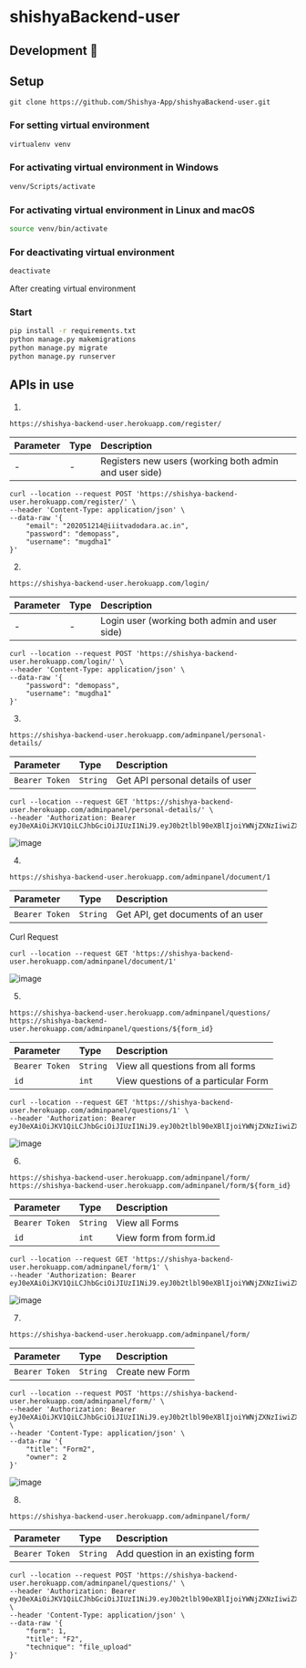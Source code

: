 # shishyaBackend-user

## Development 🔧

## Setup

```
git clone https://github.com/Shishya-App/shishyaBackend-user.git
```

### For setting virtual environment

```sh
virtualenv venv
```

### For activating virtual environment in Windows

```sh
venv/Scripts/activate
```

### For activating virtual environment in Linux and macOS

```sh
source venv/bin/activate
```

### For deactivating virtual environment
```sh
deactivate
```
After creating virtual environment

### Start

```sh
pip install -r requirements.txt
python manage.py makemigrations
python manage.py migrate
python manage.py runserver
```

## APIs in use

1.
```http
https://shishya-backend-user.herokuapp.com/register/
```

| Parameter | Type     | Description                |
| :-------- | :------- | :------------------------- |
| - | - | Registers new users (working both admin and user side) |

```
curl --location --request POST 'https://shishya-backend-user.herokuapp.com/register/' \
--header 'Content-Type: application/json' \
--data-raw '{
    "email": "202051214@iiitvadodara.ac.in",
    "password": "demopass",
    "username": "mugdha1"
}'
```

2.

```http
https://shishya-backend-user.herokuapp.com/login/
```

| Parameter | Type     | Description                |
| :-------- | :------- | :------------------------- |
| - | - | Login user (working both admin and user side) |

 
```
curl --location --request POST 'https://shishya-backend-user.herokuapp.com/login/' \
--header 'Content-Type: application/json' \
--data-raw '{
    "password": "demopass",
    "username": "mugdha1"
}'
```

3. 

```http
https://shishya-backend-user.herokuapp.com/adminpanel/personal-details/
```

| Parameter | Type     | Description                |
| :-------- | :------- | :------------------------- |
| `Bearer Token` | `String` | Get API personal details of user|

```
curl --location --request GET 'https://shishya-backend-user.herokuapp.com/adminpanel/personal-details/' \
--header 'Authorization: Bearer eyJ0eXAiOiJKV1QiLCJhbGciOiJIUzI1NiJ9.eyJ0b2tlbl90eXBlIjoiYWNjZXNzIiwiZXhwIjoxNjc3OTMxNjM5LCJpYXQiOjE2NjA2NTE2MzksImp0aSI6Ijk3OGIwZmE1YmVjMzQ5NjNhMTVjNGU3ZGRhNjQyMGJiIiwidXNlcl9pZCI6Mn0.WpnaBg8LL_dfXvLD38OFKEQBPyc6X05rgneGHbvbBFU'
```


![image](https://user-images.githubusercontent.com/85048574/183633002-613816e1-e033-4dea-a2a3-0c498fd998b9.png)

4. 
```http
https://shishya-backend-user.herokuapp.com/adminpanel/document/1
```
| Parameter | Type     | Description                |
| :-------- | :------- | :------------------------- |
| `Bearer Token` | `String` | Get API, get documents of an user|


Curl Request

```
curl --location --request GET 'https://shishya-backend-user.herokuapp.com/adminpanel/document/1'
```
![image](https://user-images.githubusercontent.com/85048574/183633206-520758e4-18a8-4d70-b7f5-3240e61a8762.png)

5.

```http
https://shishya-backend-user.herokuapp.com/adminpanel/questions/
https://shishya-backend-user.herokuapp.com/adminpanel/questions/${form_id}
```
| Parameter | Type     | Description                |
| :-------- | :------- | :------------------------- |
| `Bearer Token` | `String` | View all questions from all forms|
| `id` | `int` | View questions of a particular Form|


```
curl --location --request GET 'https://shishya-backend-user.herokuapp.com/adminpanel/questions/1' \
--header 'Authorization: Bearer eyJ0eXAiOiJKV1QiLCJhbGciOiJIUzI1NiJ9.eyJ0b2tlbl90eXBlIjoiYWNjZXNzIiwiZXhwIjoxNjc3OTMxNjM5LCJpYXQiOjE2NjA2NTE2MzksImp0aSI6Ijk3OGIwZmE1YmVjMzQ5NjNhMTVjNGU3ZGRhNjQyMGJiIiwidXNlcl9pZCI6Mn0.WpnaBg8LL_dfXvLD38OFKEQBPyc6X05rgneGHbvbBFU'

```
![image](https://user-images.githubusercontent.com/85048574/185064105-242efe11-267d-44fa-8a93-21b73f2a9f96.png)


6. 

```http
https://shishya-backend-user.herokuapp.com/adminpanel/form/
https://shishya-backend-user.herokuapp.com/adminpanel/form/${form_id}
```
| Parameter | Type     | Description                |
| :-------- | :------- | :------------------------- |
| `Bearer Token` | `String` | View all Forms|
| `id` | `int` | View form from form.id|

```
curl --location --request GET 'https://shishya-backend-user.herokuapp.com/adminpanel/form/1' \
--header 'Authorization: Bearer eyJ0eXAiOiJKV1QiLCJhbGciOiJIUzI1NiJ9.eyJ0b2tlbl90eXBlIjoiYWNjZXNzIiwiZXhwIjoxNjc3OTMxNjM5LCJpYXQiOjE2NjA2NTE2MzksImp0aSI6Ijk3OGIwZmE1YmVjMzQ5NjNhMTVjNGU3ZGRhNjQyMGJiIiwidXNlcl9pZCI6Mn0.WpnaBg8LL_dfXvLD38OFKEQBPyc6X05rgneGHbvbBFU'

```
![image](https://user-images.githubusercontent.com/85048574/185063748-544e2da5-daaf-4b2d-8b17-c30d4cfa3c8e.png)

7.
```http
https://shishya-backend-user.herokuapp.com/adminpanel/form/
```
| Parameter | Type     | Description                |
| :-------- | :------- | :------------------------- |
| `Bearer Token` | `String` | Create new Form|

```
curl --location --request POST 'https://shishya-backend-user.herokuapp.com/adminpanel/form/' \
--header 'Authorization: Bearer eyJ0eXAiOiJKV1QiLCJhbGciOiJIUzI1NiJ9.eyJ0b2tlbl90eXBlIjoiYWNjZXNzIiwiZXhwIjoxNjc3OTMxNjM5LCJpYXQiOjE2NjA2NTE2MzksImp0aSI6Ijk3OGIwZmE1YmVjMzQ5NjNhMTVjNGU3ZGRhNjQyMGJiIiwidXNlcl9pZCI6Mn0.WpnaBg8LL_dfXvLD38OFKEQBPyc6X05rgneGHbvbBFU' \
--header 'Content-Type: application/json' \
--data-raw '{
    "title": "Form2",
    "owner": 2
}'
```
![image](https://user-images.githubusercontent.com/85048574/185063622-9df4e294-8b8d-4be2-a684-498663515ede.png)

8. 
```http
https://shishya-backend-user.herokuapp.com/adminpanel/form/
```
| Parameter | Type     | Description                |
| :-------- | :------- | :------------------------- |
| `Bearer Token` | `String` |Add question in an existing form|

```
curl --location --request POST 'https://shishya-backend-user.herokuapp.com/adminpanel/questions/' \
--header 'Authorization: Bearer eyJ0eXAiOiJKV1QiLCJhbGciOiJIUzI1NiJ9.eyJ0b2tlbl90eXBlIjoiYWNjZXNzIiwiZXhwIjoxNjc3OTMxNjM5LCJpYXQiOjE2NjA2NTE2MzksImp0aSI6Ijk3OGIwZmE1YmVjMzQ5NjNhMTVjNGU3ZGRhNjQyMGJiIiwidXNlcl9pZCI6Mn0.WpnaBg8LL_dfXvLD38OFKEQBPyc6X05rgneGHbvbBFU' \
--header 'Content-Type: application/json' \
--data-raw '{
    "form": 1,
    "title": "F2",
    "technique": "file_upload"
}'

```